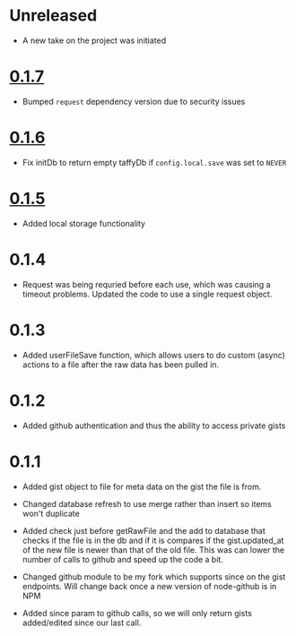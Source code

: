 # Unreleased

*   A new take on the project was initiated

# [0.1.7](https://github.com/pinn3/gist-db/releases/tag/v0.1.7)

*   Bumped `request` dependency version due to security issues

# [0.1.6](https://github.com/pinn3/gist-db/releases/tag/v0.1.6)

*   Fix initDb to return empty taffyDb if `config.local.save` was set to `NEVER`

# [0.1.5](https://github.com/pinn3/gist-db/releases/tag/v0.1.5)

*   Added local storage functionality

# 0.1.4

*   Request was being requried before each use, which was causing a timeout
    problems. Updated the code to use a single request object.

# 0.1.3

*   Added userFileSave function, which allows users to do custom (async) actions
    to a file after the raw data has been pulled in.

# 0.1.2

*   Added github authentication and thus the ability to access private gists

# 0.1.1

*   Added gist object to file for meta data on the gist the file is from.

*   Changed database refresh to use merge rather than insert so items won't
    duplicate

*   Added check just before getRawFile and the add to database that checks if
    the file is in the db and if it is compares if the gist.updated_at of the
    new file is newer than that of the old file. This was can lower the number
    of calls to github and speed up the code a bit.

*   Changed github module to be my fork which supports since on the gist
    endpoints. Will change back once a new version of node-github is in NPM

*   Added since param to github calls, so we will only return gists added/edited
    since our last call.
